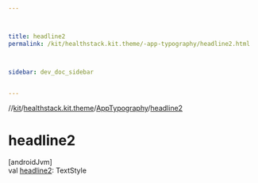 ```yaml
---



title: headline2
permalink: /kit/healthstack.kit.theme/-app-typography/headline2.html



sidebar: dev_doc_sidebar


---
```




//[kit](/kit.html)/[healthstack.kit.theme](../index.html)/[AppTypography](index.html)/[headline2](headline2.html)



# headline2



[androidJvm]\
val [headline2](headline2.html): TextStyle






